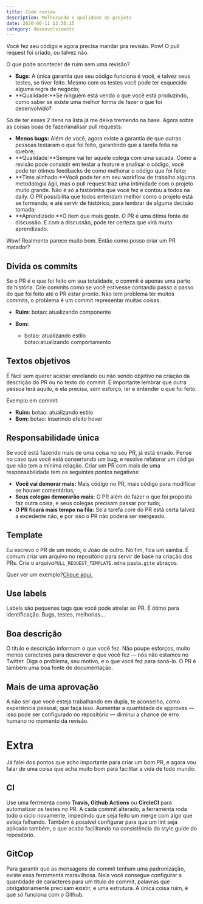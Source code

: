 ```yaml
---
title: Code review
description: Melhorando a qualidade do projeto
date: 2020-06-11 12:30:15
category: desenvolvimento
---
```

Você fez seu código e agora precisa mandar pra revisão. Pow! O pull request foi criado, ou talvez não.

O que pode acontecer de ruim sem uma revisão?

* **Bugs**: A única garantia que seu código funciona é você, e talvez seus testes, se tiver feito. Mesmo com os testes você pode ter esquecido alguma regra de negócio;
* **Qualidade:**Se ninguém está vendo o que você está produzindo, como saber se existe uma melhor forma de fazer o que foi desenvolvido?

Só de ter esses 2 itens na lista já me deixa tremendo na base. Agora sobre as coisas boas de fazer/analisar pull requests:

* **Menos bugs:** Além de você, agora existe a garantia de que outras pessoas testaram o que foi feito, garantindo que a tarefa feita na quebre;
* **Qualidade:**Sempre vai ter aquele colega com uma sacada. Como a revisão pode consistir em testar a feature e analisar o código, você pode ter ótimos feedbacks de como melhorar o código que foi feito;
* **Time alinhado:**Você pode ter em seu workflow de trabalho alguma metodologia ágil, mas o pull request traz uma intimidade com o projeto muito grande. Não é só a histórinha que você fez e contou a todos na daily. O PR possibilita que todos entendam melhor como o projeto está se formando, e até servir de histórico, para lembrar de alguma decisão tomada;
* **Aprendizado:**O item que mais gosto. O PR é uma ótima fonte de discussão. E com a discussão, pode ter certeza que virá muito aprendizado.

Wow! Realmente parece muito bom. Então como posso criar um PR matador?

## Divida os commits

Se o PR é o que foi feito em sua totalidade, o commit é apenas uma parte da história. Crie commits como se você estivesse contando passo a passo do que foi feito até o PR estar pronto. Não tem problema ter muitos commits, o problema é um commit representar muitas coisas.

* **Ruim**: botao: atualizando componente
* **Bom:**

  * botao: atualizando estilo\
    botao:atualizando comportamento

## **Textos objetivos**

É fácil sem querer acabar enrolando ou não sendo objetivo na criação da descrição do PR ou no texto do commit. É importante lembrar que outra pessoa lerá aquilo, e ela precisa, sem esforço, ler e entender o que foi feito.

Exemplo em commit:

* **Ruim:** botao: atualizando estilo
* **Bom:** botao: inserindo efeito hover

## Responsabilidade única

Se você está fazendo mais de uma coisa no seu PR, já está errado. Pense no caso que você está consertando um bug, e resolve refatorar um código que não tem a mínima relação. Criar um PR com mais de uma responsabilidade tem os seguintes pontos negativos:

* **Você vai demorar mais:** Mais código no PR, mais código para modificar se houver comentários;
* **Seus colegas demorarão mais:** O PR além de fazer o que foi proposta faz outra coisa, e seus colegas precisam passar por tudo;
* **O PR ficará mais tempo na fila:** Se a tarefa core do PR está certa talvez a excedente não, e por isso o PR não poderá ser mergeado.

## Template

Eu escrevo o PR de um modo, o João de outro. No fim, fica um samba. É comum criar um arquivo no repositório para servir de base na criação dos PRs. Crie o arquivo`PULL_REQUEST_TEMPLATE.md`na pasta`.git`e abraços.

Quer ver um exemplo?[Clique aqui.](https://github.com/pagarme/artis/blob/master/.github/PULL_REQUEST_TEMPLATE.md)

## Use labels

Labels são pequenas tags que você pode atrelar ao PR. É ótimo para identificação. Bugs, testes, melhorias…

## Boa descrição

O título e descrição informam o que você fez. Não poupe esforços, muito menos caracteres para descrever o que você fez — nós não estamos no Twitter. Diga o problema, seu motivo, e o que você fez para saná-lo. O PR é também uma boa fonte de documentação.

## Mais de uma aprovação

A não ser que você esteja trabalhando em dupla, te aconselho, como experiência pessoal, que faça isso. Aumentar a quantidade de approves — isso pode ser configurado no repositório — diminui a chance de erro humano no momento da revisão.

# Extra

Já falei dos pontos que acho importante para criar um bom PR, e agora vou falar de uma coisa que acha muito bom para facilitar a vida de todo mundo:

## CI

Use uma ferrmenta como **Travis, Github Actions** ou **CircleCI** para automatizar os testes no PR. A cada commit alterado, a ferramenta roda todo o ciclo novamente, impedindo que seja feito um merge com algo que esteja falhando. Também é possível configurar para que um lint seja aplicado também, o que acaba facilitando na consistência do style guide do repositório.

## GitCop

Para garantir que as mensagens de commit tenham uma padronização, existe essa ferramenta maravilhosa. Nela você consegue configurar a quantidade de caracteres para um título de commit, palavras que obrigatoriamente precisam existir, e uma estrutura. A única coisa ruim, é que só funciona com o Github.